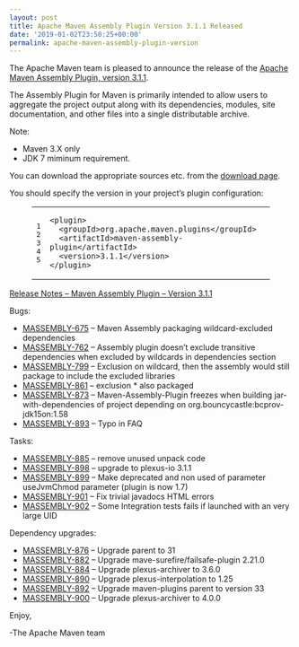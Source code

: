```yaml
---
layout: post
title: Apache Maven Assembly Plugin Version 3.1.1 Released
date: '2019-01-02T23:50:25+00:00'
permalink: apache-maven-assembly-plugin-version
---
```

<div class="entry-content"><p>The Apache Maven team is pleased to announce the release of the <a href="http://maven.apache.org/plugins/maven-assembly-plugin/">Apache
Maven Assembly Plugin, version 3.1.1</a>.</p>

<p>The Assembly Plugin for Maven is primarily intended to allow users to aggregate
the project output along with its dependencies, modules, site documentation,
and other files into a single distributable archive.</p>

<p>Note:</p>

<ul>
<li>Maven 3.X only</li>
<li>JDK 7 miminum requirement.</li>
</ul>


<p>You can download the appropriate sources etc. from the <a href="https://maven.apache.org/plugins/maven-assembly-plugin/download.cgi">download page</a>.</p>

<p>You should specify the version in your project&rsquo;s plugin configuration:</p>

<figure class='code'><figcaption><span></span></figcaption><div class="highlight"><table><tr><td class="gutter"><pre class="line-numbers"><span class='line-number'>1</span>
<span class='line-number'>2</span>
<span class='line-number'>3</span>
<span class='line-number'>4</span>
<span class='line-number'>5</span>
</pre></td><td class='code'><pre><code class='xml'><span class='line'><span class="nt">&lt;plugin&gt;</span>
</span><span class='line'>  <span class="nt">&lt;groupId&gt;</span>org.apache.maven.plugins<span class="nt">&lt;/groupId&gt;</span>
</span><span class='line'>  <span class="nt">&lt;artifactId&gt;</span>maven-assembly-plugin<span class="nt">&lt;/artifactId&gt;</span>
</span><span class='line'>  <span class="nt">&lt;version&gt;</span>3.1.1<span class="nt">&lt;/version&gt;</span>
</span><span class='line'><span class="nt">&lt;/plugin&gt;</span>
</span></code></pre></td></tr></table></div></figure>




<!-- more -->


<p><a href="https://issues.apache.org/jira/secure/ReleaseNote.jspa?projectId=12317220&amp;version=12341358">Release Notes &ndash; Maven Assembly Plugin &ndash; Version 3.1.1</a></p>

<p>Bugs:</p>

<ul>
<li><a href="https://issues.apache.org/jira/browse/MASSEMBLY-675">MASSEMBLY-675</a> &ndash; Maven Assembly packaging wildcard-excluded dependencies</li>
<li><a href="https://issues.apache.org/jira/browse/MASSEMBLY-762">MASSEMBLY-762</a> &ndash; Assembly plugin doesn&rsquo;t exclude transitive dependencies when excluded by wildcards in dependencies section</li>
<li><a href="https://issues.apache.org/jira/browse/MASSEMBLY-799">MASSEMBLY-799</a> &ndash; Exclusion on wildcard, then the assembly would still package to include the excluded libraries</li>
<li><a href="https://issues.apache.org/jira/browse/MASSEMBLY-861">MASSEMBLY-861</a> &ndash; exclusion * also packaged</li>
<li><a href="https://issues.apache.org/jira/browse/MASSEMBLY-873">MASSEMBLY-873</a> &ndash; Maven-Assembly-Plugin freezes when building jar-with-dependencies of project depending on org.bouncycastle:bcprov-jdk15on:1.58</li>
<li><a href="https://issues.apache.org/jira/browse/MASSEMBLY-893">MASSEMBLY-893</a> &ndash; Typo in FAQ</li>
</ul>


<p>Tasks:</p>

<ul>
<li><a href="https://issues.apache.org/jira/browse/MASSEMBLY-885">MASSEMBLY-885</a> &ndash; remove unused unpack code</li>
<li><a href="https://issues.apache.org/jira/browse/MASSEMBLY-898">MASSEMBLY-898</a> &ndash; upgrade to plexus-io 3.1.1</li>
<li><a href="https://issues.apache.org/jira/browse/MASSEMBLY-899">MASSEMBLY-899</a> &ndash; Make deprecated and non used of parameter useJvmChmod parameter (plugin is now 1.7)</li>
<li><a href="https://issues.apache.org/jira/browse/MASSEMBLY-901">MASSEMBLY-901</a> &ndash; Fix trivial javadocs HTML errors</li>
<li><a href="https://issues.apache.org/jira/browse/MASSEMBLY-902">MASSEMBLY-902</a> &ndash; Some Integration tests fails if launched with an very large UID</li>
</ul>


<p>Dependency upgrades:</p>

<ul>
<li><a href="https://issues.apache.org/jira/browse/MASSEMBLY-876">MASSEMBLY-876</a> &ndash; Upgrade parent to 31</li>
<li><a href="https://issues.apache.org/jira/browse/MASSEMBLY-882">MASSEMBLY-882</a> &ndash; Upgrade mave-surefire/failsafe-plugin 2.21.0</li>
<li><a href="https://issues.apache.org/jira/browse/MASSEMBLY-884">MASSEMBLY-884</a> &ndash; Upgrade plexus-archiver to 3.6.0</li>
<li><a href="https://issues.apache.org/jira/browse/MASSEMBLY-890">MASSEMBLY-890</a> &ndash; Upgrade plexus-interpolation to 1.25</li>
<li><a href="https://issues.apache.org/jira/browse/MASSEMBLY-892">MASSEMBLY-892</a> &ndash; Upgrade maven-plugins parent to version 33</li>
<li><a href="https://issues.apache.org/jira/browse/MASSEMBLY-900">MASSEMBLY-900</a> &ndash; Upgrade plexus-archiver to 4.0.0</li>
</ul>


<p>Enjoy,</p>

<p>-The Apache Maven team</p>
</div>
